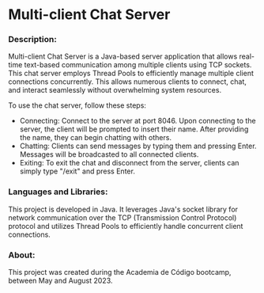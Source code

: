 # Multi-client Chat Server

### Description:
Multi-client Chat Server is a Java-based server application that allows real-time text-based communication among multiple clients using TCP sockets. This chat server employs Thread Pools to efficiently manage multiple client connections concurrently. This allows numerous clients to connect, chat, and interact seamlessly without overwhelming system resources.

To use the chat server, follow these steps:
- Connecting: Connect to the server at port 8046. Upon connecting to the server, the client will be prompted to insert their name. After providing the name, they can begin chatting with others.
- Chatting: Clients can send messages by typing them and pressing Enter. Messages will be broadcasted to all connected clients.
- Exiting: To exit the chat and disconnect from the server, clients can simply type "/exit" and press Enter.

### Languages and Libraries:
This project is developed in Java. It leverages Java's socket library for network communication over the TCP (Transmission Control Protocol) protocol and utilizes Thread Pools to efficiently handle concurrent client connections.

### About:
This project was created during the Academia de Código bootcamp, between May and August 2023.
